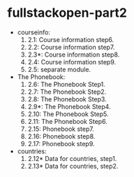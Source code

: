 # fullstackopen-part2

- courseinfo:
  1. 2.1: Course information step6.
  2. 2.2: Course information step7.
  3. 2.3*: Course information step8.
  4. 2.4: Course information step9.
  5. 2.5: separate module.
- The Phonebook:
  1. 2.6: The Phonebook Step1.
  2. 2.7: The Phonebook Step2.
  3. 2.8: The Phonebook Step3.
  4. 2.9*: The Phonebook Step4.
  5. 2.10: The Phonebook Step5.
  6. 2.11: The Phonebook Step6.
  7. 2.15: Phonebook step7.
  8. 2.16: Phonebook step8.
  9. 2.17: Phonebook step9.
- countries:
  1. 2.12* Data for countries, step1.
  2. 2.13* Data for countries, step2.
